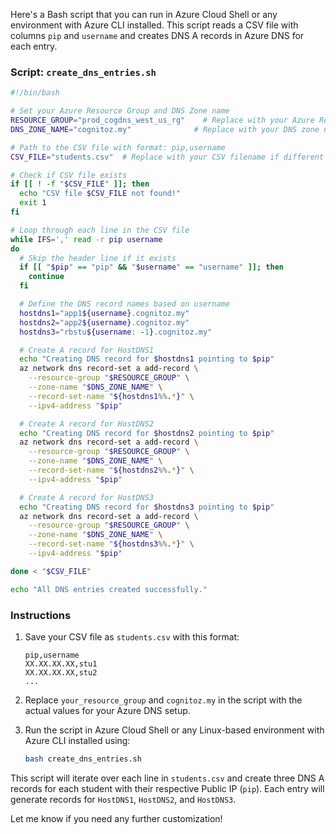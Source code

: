 Here's a Bash script that you can run in Azure Cloud Shell or any environment with Azure CLI installed. This script reads a CSV file with columns `pip` and `username` and creates DNS A records in Azure DNS for each entry.

### Script: `create_dns_entries.sh`

```bash
#!/bin/bash

# Set your Azure Resource Group and DNS Zone name
RESOURCE_GROUP="prod_cogdns_west_us_rg"    # Replace with your Azure Resource Group for the DNS zone
DNS_ZONE_NAME="cognitoz.my"              # Replace with your DNS zone name

# Path to the CSV file with format: pip,username
CSV_FILE="students.csv"  # Replace with your CSV filename if different

# Check if CSV file exists
if [[ ! -f "$CSV_FILE" ]]; then
  echo "CSV file $CSV_FILE not found!"
  exit 1
fi

# Loop through each line in the CSV file
while IFS=',' read -r pip username
do
  # Skip the header line if it exists
  if [[ "$pip" == "pip" && "$username" == "username" ]]; then
    continue
  fi

  # Define the DNS record names based on username
  hostdns1="app1${username}.cognitoz.my"
  hostdns2="app2${username}.cognitoz.my"
  hostdns3="rbstu${username: -1}.cognitoz.my"

  # Create A record for HostDNS1
  echo "Creating DNS record for $hostdns1 pointing to $pip"
  az network dns record-set a add-record \
    --resource-group "$RESOURCE_GROUP" \
    --zone-name "$DNS_ZONE_NAME" \
    --record-set-name "${hostdns1%%.*}" \
    --ipv4-address "$pip"

  # Create A record for HostDNS2
  echo "Creating DNS record for $hostdns2 pointing to $pip"
  az network dns record-set a add-record \
    --resource-group "$RESOURCE_GROUP" \
    --zone-name "$DNS_ZONE_NAME" \
    --record-set-name "${hostdns2%%.*}" \
    --ipv4-address "$pip"

  # Create A record for HostDNS3
  echo "Creating DNS record for $hostdns3 pointing to $pip"
  az network dns record-set a add-record \
    --resource-group "$RESOURCE_GROUP" \
    --zone-name "$DNS_ZONE_NAME" \
    --record-set-name "${hostdns3%%.*}" \
    --ipv4-address "$pip"

done < "$CSV_FILE"

echo "All DNS entries created successfully."
```

### Instructions

1. Save your CSV file as `students.csv` with this format:
   ```
   pip,username
   XX.XX.XX.XX,stu1
   XX.XX.XX.XX,stu2
   ...
   ```

2. Replace `your_resource_group` and `cognitoz.my` in the script with the actual values for your Azure DNS setup.

3. Run the script in Azure Cloud Shell or any Linux-based environment with Azure CLI installed using:
   ```bash
   bash create_dns_entries.sh
   ```

This script will iterate over each line in `students.csv` and create three DNS A records for each student with their respective Public IP (`pip`). Each entry will generate records for `HostDNS1`, `HostDNS2`, and `HostDNS3`. 

Let me know if you need any further customization!